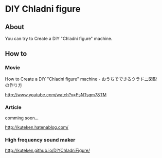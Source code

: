 DIY Chladni figure
================

## About

You can try to Create a DIY "Chladni figure" machine.

## How to

### Movie

How to Create a DIY "Chladni figure" machine - おうちでできるクラドニ図形の作り方 

http://www.youtube.com/watch?v=FsNTsqm78TM

### Article

comming soon...

http://kuteken.hatenablog.com/

### High frequency sound maker

http://kuteken.github.io/DIYChladniFigure/

